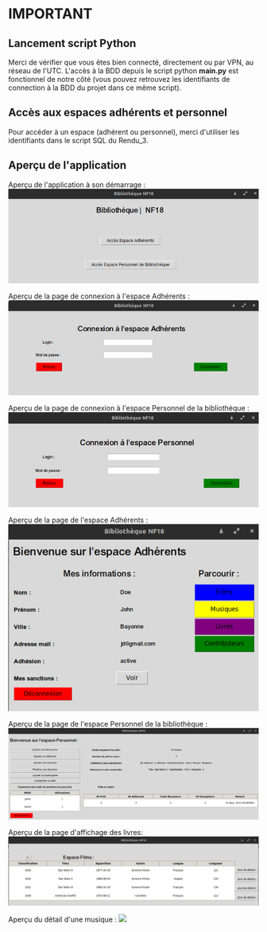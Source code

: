 # IMPORTANT
## Lancement script Python

Merci de vérifier que vous êtes bien connecté, directement ou par VPN, au réseau de l'UTC. L'accès à la BDD depuis le script python <b>main.py</b> est fonctionnel de notre côté (vous pouvez retrouvez les identifiants de connection à la BDD du projet dans ce même script).

## Accès aux espaces adhérents et personnel

Pour accéder à un espace (adhérent ou personnel), merci d'utiliser les identifiants dans le script SQL du Rendu_3.

## Aperçu de l'application

Aperçu de l'application à son démarrage : 
![](img/landing_page.png)

Aperçu de la page de connexion à l'espace Adhérents : 
![](img/connexion_adherent.png)

Aperçu de la page de connexion à l'espace Personnel de la bibliothèque : 
![](img/connexion_personnel.png)

Aperçu de la page de l'espace Adhérents : 
![](img/espace_adherent.png)

Aperçu de la page de l'espace Personnel de la bibliothèque : 
![](img/espace_personnel.png)

Aperçu de la page d'affichage des livres: 
![](img/livres.png)

Aperçu du détail d'une musique : 
![](img/détails_musique.png)
